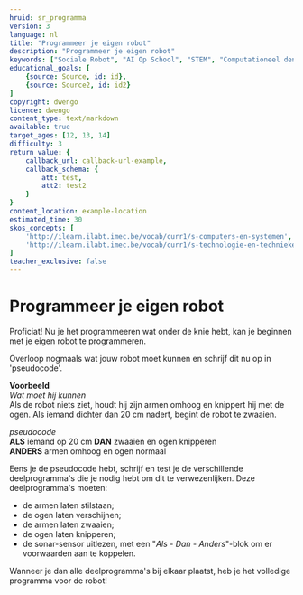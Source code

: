 ```yaml
---
hruid: sr_programma
version: 3
language: nl
title: "Programmeer je eigen robot"
description: "Programmeer je eigen robot"
keywords: ["Sociale Robot", "AI Op School", "STEM", "Computationeel denken", "Grafisch programmeren"]
educational_goals: [
    {source: Source, id: id}, 
    {source: Source2, id: id2}
]
copyright: dwengo
licence: dwengo
content_type: text/markdown
available: true
target_ages: [12, 13, 14]
difficulty: 3
return_value: {
    callback_url: callback-url-example,
    callback_schema: {
        att: test,
        att2: test2
    }
}
content_location: example-location
estimated_time: 30
skos_concepts: [
    'http://ilearn.ilabt.imec.be/vocab/curr1/s-computers-en-systemen', 
    'http://ilearn.ilabt.imec.be/vocab/curr1/s-technologie-en-technieken'
]
teacher_exclusive: false
---
```


# Programmeer je eigen robot

Proficiat! Nu je het programmeeren wat onder de knie hebt, kan je beginnen met je eigen robot te programmeren.

Overloop nogmaals wat jouw robot moet kunnen en schrijf dit nu op in 'pseudocode'.

**Voorbeeld**  
*Wat moet hij kunnen*  
Als de robot niets ziet, houdt hij zijn armen omhoog en knippert hij met de ogen. 
Als iemand dichter dan 20 cm nadert, begint de robot te zwaaien.  

*pseudocode*  
**ALS** iemand op 20 cm **DAN** zwaaien en ogen knipperen  
**ANDERS** armen omhoog en ogen normaal  

Eens je de pseudocode hebt, schrijf en test je de verschillende deelprogramma's die je nodig hebt om dit te verwezenlijken. Deze deelprogramma's moeten:

- de armen laten stilstaan;
- de ogen laten verschijnen;
- de armen laten zwaaien;
- de ogen laten knipperen;
- de sonar-sensor uitlezen, met een "*Als - Dan - Anders*"-blok om er voorwaarden aan te koppelen.  

Wanneer je dan alle deelprogramma's bij elkaar plaatst, heb je het volledige programma voor de robot!